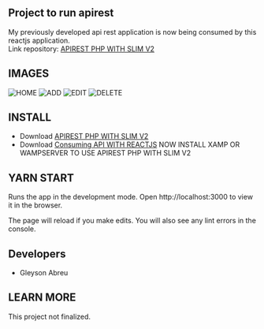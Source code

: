 ## Project to run apirest

My previously developed api rest application is now being consumed by this reactjs application.<br>
Link repository: [APIREST PHP WITH SLIM V2](https://github.com/gleysonabreu/apirest)<br>

## IMAGES
![HOME](https://i.imgur.com/Cnh9vEm.png)
![ADD](https://i.imgur.com/O1hSVlZ.png)
![EDIT](https://i.imgur.com/ahG71pT.png)
![DELETE](https://i.imgur.com/n8wXfgp.png)

## INSTALL
- Download [APIREST PHP WITH SLIM V2](https://github.com/gleysonabreu/apirest)
- Download [Consuming API WITH REACTJS](https://github.com/gleysonabreu/apirest-react)
NOW INSTALL XAMP OR WAMPSERVER TO USE APIREST PHP WITH SLIM V2<br>

## YARN START
Runs the app in the development mode.
Open http://localhost:3000 to view it in the browser.

The page will reload if you make edits.
You will also see any lint errors in the console.<br>

## Developers
- Gleyson Abreu

## LEARN MORE
This project not finalized.

